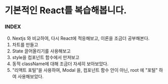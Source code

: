 # 기본적인 React를 복습해봅니다.

### INDEX

0. Nextjs 와 비교하여, 다시 React에 적응해보고, 이론을 조금더 공부해본다.
1. 차트를 만들고
2. State 끌어올리기를 사용해보고
3. style을 컴포넌트 함수에서 만져보고
4. 동적 className에 대해 조금더 자세히 보아보았다.
5. "리액트 포털"을 사용하여, Modal 을, 컴포넌트 함수 안이 아닌, root 에 "포털" 하여 사용해보았다.
